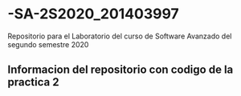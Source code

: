 # -SA-2S2020_201403997
Repositorio para el Laboratorio del curso de Software Avanzado del segundo semestre 2020
## Informacion del repositorio con codigo de la practica 2
